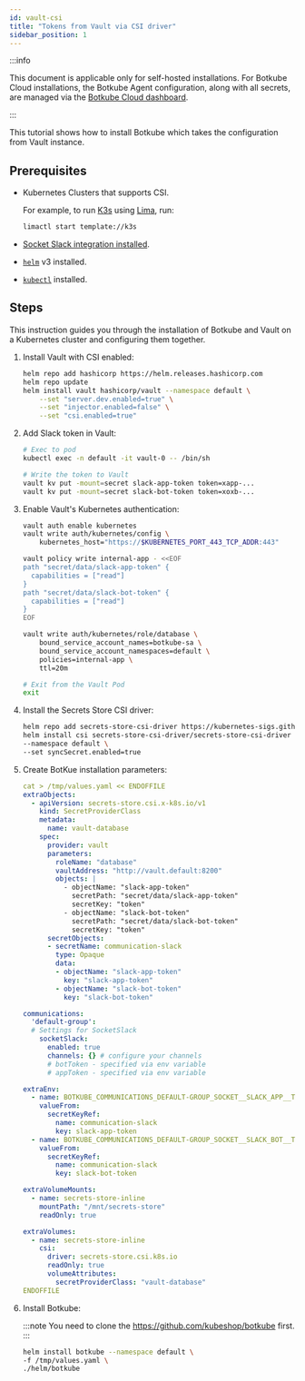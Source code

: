 ```yaml
---
id: vault-csi
title: "Tokens from Vault via CSI driver"
sidebar_position: 1
---
```


:::info

This document is applicable only for self-hosted installations.
For Botkube Cloud installations, the Botkube Agent configuration, along with all secrets, are managed via the [Botkube Cloud dashboard](https://app.botkube.io).

:::

This tutorial shows how to install Botkube which takes the configuration from Vault instance.

## Prerequisites

- Kubernetes Clusters that supports CSI.

  For example, to run [K3s](https://k3s.io/) using [Lima](https://github.com/lima-vm/lima), run:

  ```bash
  limactl start template://k3s
  ```

- [Socket Slack integration installed](../../installation/slack/socket-slack.md).
- [`helm`](https://helm.sh/docs/intro/install/) v3 installed.
- [`kubectl`](https://kubernetes.io/docs/tasks/tools/#kubectl) installed.

## Steps

This instruction guides you through the installation of Botkube and Vault on a Kubernetes cluster and configuring them together.

1. Install Vault with CSI enabled:

   ```bash
   helm repo add hashicorp https://helm.releases.hashicorp.com
   helm repo update
   helm install vault hashicorp/vault --namespace default \
       --set "server.dev.enabled=true" \
       --set "injector.enabled=false" \
       --set "csi.enabled=true"
   ```

2. Add Slack token in Vault:

   ```bash
   # Exec to pod
   kubectl exec -n default -it vault-0 -- /bin/sh
   ```

   ```bash
   # Write the token to Vault
   vault kv put -mount=secret slack-app-token token=xapp-...
   vault kv put -mount=secret slack-bot-token token=xoxb-...
   ```

3. Enable Vault's Kubernetes authentication:

   ```bash
   vault auth enable kubernetes
   vault write auth/kubernetes/config \
       kubernetes_host="https://$KUBERNETES_PORT_443_TCP_ADDR:443"
   ```

   ```bash
   vault policy write internal-app - <<EOF
   path "secret/data/slack-app-token" {
     capabilities = ["read"]
   }
   path "secret/data/slack-bot-token" {
     capabilities = ["read"]
   }
   EOF
   ```

   ```bash
   vault write auth/kubernetes/role/database \
       bound_service_account_names=botkube-sa \
       bound_service_account_namespaces=default \
       policies=internal-app \
       ttl=20m
   ```

   ```bash
   # Exit from the Vault Pod
   exit
   ```

4. Install the Secrets Store CSI driver:

   ```bash
   helm repo add secrets-store-csi-driver https://kubernetes-sigs.github.io/secrets-store-csi-driver/charts
   helm install csi secrets-store-csi-driver/secrets-store-csi-driver \
   --namespace default \
   --set syncSecret.enabled=true
   ```

5. Create BotKue installation parameters:

   ```yaml
   cat > /tmp/values.yaml << ENDOFFILE
   extraObjects:
     - apiVersion: secrets-store.csi.x-k8s.io/v1
       kind: SecretProviderClass
       metadata:
         name: vault-database
       spec:
         provider: vault
         parameters:
           roleName: "database"
           vaultAddress: "http://vault.default:8200"
           objects: |
             - objectName: "slack-app-token"
               secretPath: "secret/data/slack-app-token"
               secretKey: "token"
             - objectName: "slack-bot-token"
               secretPath: "secret/data/slack-bot-token"
               secretKey: "token"
         secretObjects:
         - secretName: communication-slack
           type: Opaque
           data:
           - objectName: "slack-app-token"
             key: "slack-app-token"
           - objectName: "slack-bot-token"
             key: "slack-bot-token"

   communications:
     'default-group':
     # Settings for SocketSlack
       socketSlack:
         enabled: true
         channels: {} # configure your channels
         # botToken - specified via env variable
         # appToken - specified via env variable

   extraEnv:
     - name: BOTKUBE_COMMUNICATIONS_DEFAULT-GROUP_SOCKET__SLACK_APP__TOKEN
       valueFrom:
         secretKeyRef:
           name: communication-slack
           key: slack-app-token
     - name: BOTKUBE_COMMUNICATIONS_DEFAULT-GROUP_SOCKET__SLACK_BOT__TOKEN
       valueFrom:
         secretKeyRef:
           name: communication-slack
           key: slack-bot-token

   extraVolumeMounts:
     - name: secrets-store-inline
       mountPath: "/mnt/secrets-store"
       readOnly: true

   extraVolumes:
     - name: secrets-store-inline
       csi:
         driver: secrets-store.csi.k8s.io
         readOnly: true
         volumeAttributes:
           secretProviderClass: "vault-database"
   ENDOFFILE
   ```

6. Install Botkube:

   :::note
   You need to clone the https://github.com/kubeshop/botkube first.
   :::

   ```bash
   helm install botkube --namespace default \
   -f /tmp/values.yaml \
   ./helm/botkube
   ```
